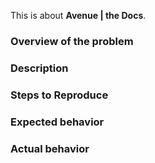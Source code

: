 <!-- PLEASE READ THE FOLLOWING INSTRUCTIONS -->

<!-- Choose one of the following: -->
This is about **Avenue | the Docs**.

<!-- Is it about Avenue or about the Docs? -->
<!-- Is it a bug/feature/question or do you need help? -->
<!-- If it's a bug, is it a browser bug? -->

### Overview of the problem

<!-- UNCOMMENT THE APPROPRIATE LINES -->

<!-- This is about the Avenue **CSS framework** -->
<!-- This is about the Avenue **Docs** -->
<!-- I'm using Avenue **version** [x.x.x] -->
<!-- My **browser** is: -->
<!-- This is a **Sass** issue: I'm using version [x.x.x] -->
<!-- I am sure this issue is **not a duplicate**? -->

### Description

<!-- Description of the bug, enhancement, or question -->

### Steps to Reproduce

<!--
1. First Step
2. Second Step
3. and so on...
-->

### Expected behavior

<!-- What you expected to happen -->

### Actual behavior

<!-- What actually happened -->
